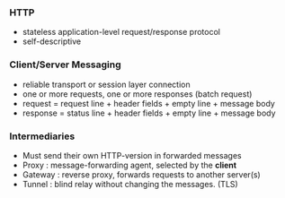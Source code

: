 ### HTTP
- stateless application-level request/response protocol
- self-descriptive

### Client/Server Messaging
- reliable transport or session layer connection
- one or more requests, one or more responses (batch request)
- request = request line + header fields + empty line + message body
- response = status line + header fields + empty line + message body

### Intermediaries
- Must send their own HTTP-version in forwarded messages
- Proxy : message-forwarding agent, selected by the <b>client</b>
- Gateway : reverse proxy, forwards requests to another server(s)
- Tunnel : blind relay without changing the messages. (TLS)

